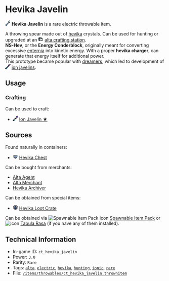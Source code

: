 # Hevika Javelin

<img src="https://raw.githubusercontent.com/Ceterai/Enternia/main/items/throwables/ct_hevika_javelin.png" alt="Hevika Javelin icon" loading="lazy" height="16px" width="auto" /> **Hevika Javelin** is a rare electric throwable item.

A throwing spear made out of [hevika](https://ceterai.github.io/MyEnternia/Wiki/Tags/Hevika) crystals. Can be used for hunting or upgraded at an <img src="https://raw.githubusercontent.com/Ceterai/Enternia/main/objects/alta/crafting/crafting_station/icon1.png" alt="Alta Crafting Station icon" loading="lazy" height="16px" width="auto" /> [alta crafting station](https://ceterai.github.io/MyEnternia/Wiki/AltaCraftingStation).  
**NS-Hev**, or the **Energy Conderblock**, originally meant for converting excessive [enternia](https://ceterai.github.io/MyEnternia/Wiki/Tags/Enternia) into kinetic energy. With a proper **hevika charger**, can generate that energy itself for additional power.  
This prototype became popular with [dreamers](https://ceterai.github.io/MyEnternia/Wiki/Dreamer), which led to development of <img src="https://raw.githubusercontent.com/Ceterai/Enternia/main/items/throwables/ct_ion_javelin.png" alt="Ion Javelin ★ icon" loading="lazy" height="16px" width="auto" /> [ion javelins](https://ceterai.github.io/MyEnternia/Wiki/IonJavelin).

## Usage

### Crafting

Can be used to craft:

- <img src="https://raw.githubusercontent.com/Ceterai/Enternia/main/items/throwables/ct_ion_javelin.png" alt="Ion Javelin ★ icon" loading="lazy" height="16px" width="auto" /> [Ion Javelin ★](https://ceterai.github.io/MyEnternia/Wiki/IonJavelin)

## Sources

Found naturally in containers:

- <img src="https://raw.githubusercontent.com/Ceterai/Enternia/main/objects/biome/alterash_prime/hevika/decorative/chest/icon.png" alt="Hevika Chest icon" loading="lazy" height="16px" width="auto" /> [Hevika Chest](https://ceterai.github.io/MyEnternia/Wiki/HevikaChest)

Can be bought from merchants:

- [Alta Agent](https://ceterai.github.io/MyEnternia/Wiki/AltaAgent)
- [Alta Merchant](https://ceterai.github.io/MyEnternia/Wiki/AltaMerchant)
- [Hevika Archiver](https://ceterai.github.io/MyEnternia/Wiki/HevikaArchiver)

Can be obtained from special items:

- <img src="https://raw.githubusercontent.com/Ceterai/Enternia/main/items/active/alta/loot/biome/ct_hevika_loot.png" alt="Hevika Loot Crate icon" loading="lazy" height="16px" width="auto" /> [Hevika Loot Crate](https://ceterai.github.io/MyEnternia/Wiki/HevikaLootCrate)

Can be obtained via <img src="https://raw.githubusercontent.com/Silverfeelin/Starbound-SpawnableItemPack/master/interface/sip/iconSmall.png" alt="Spawnable Item Pack icon" width="18" height="14"/> [Spawnable Item Pack](https://steamcommunity.com/sharedfiles/filedetails/?id=733665104) or <img src="https://steamuserimages-a.akamaihd.net/ugc/263843960696222713/3EC9A7C005541F7D577EBCB8C5736B4EFC9973D6/" alt="icon" width="8" height="12"/> [Tabula Rasa](https://community.playstarbound.com/resources/the-tabula-rasa.3222/) (if you have any of them installed).

## Technical Information

- In-game ID: `ct_hevika_javelin`
- Power: `3.0`
- Rarity: `Rare`
- Tags: [`alta`](https://ceterai.github.io/MyEnternia/Wiki/Tags/Alta), [`electric`](https://ceterai.github.io/MyEnternia/Wiki/Tags/Electric), [`hevika`](https://ceterai.github.io/MyEnternia/Wiki/Tags/Hevika), [`hunting`](https://ceterai.github.io/MyEnternia/Wiki/Tags/Hunting), [`ionic`](https://ceterai.github.io/MyEnternia/Wiki/Tags/Ionic), [`rare`](https://ceterai.github.io/MyEnternia/Wiki/Tags/Rare)
- File: [`/items/throwables/ct_hevika_javelin.thrownitem`](https://github.com/Ceterai/Enternia/blob/main/items/throwables/ct_hevika_javelin.thrownitem)

